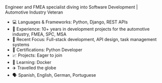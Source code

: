 Engineer and FMEA specialist diving into Software Development | Automotive Industry Veteran
- 💻 Languages & Frameworks: Python, Django, REST APIs
- 🔧 Experience: 10+ years in development projects for the automotive industry, FMEA, SPC, MSA
- 🚀 Recent Focus: Full-stack development, API design, task management systems
- 📜 Certifications: Python Developer
- 📈 Projects: Eager to join
- 🌱 Learning: Docker
- ✈️ Travelled the globe
- 🗣️ Spanish, English, German, Portuguese
